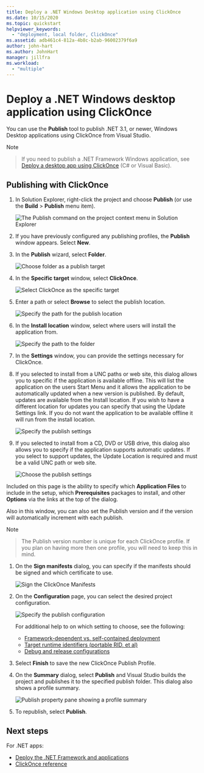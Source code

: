 ```yaml
---
title: Deploy a .NET Windows Desktop application using ClickOnce
ms.date: 10/15/2020
ms.topic: quickstart
helpviewer_keywords:
  - "deployment, local folder, ClickOnce"
ms.assetid: adb461c4-812a-4b8c-b2ab-96002379f6a9
author: john-hart
ms.author: JohnHart
manager: jillfra
ms.workload:
  - "multiple"
---
```

# Deploy a .NET Windows desktop application using ClickOnce

You can use the **Publish** tool to publish .NET 3.1, or newer, Windows Desktop applications using ClickOnce from Visual Studio.

> [!NOTE]
> > If you need to publish a .NET Framework Windows application, see [Deploy a desktop app using ClickOnce](how-to-publish-a-clickonce-application-using-the-publish-wizard.md) (C# or Visual Basic).

## Publishing with ClickOnce

1. In Solution Explorer, right-click the project and choose **Publish** (or use the **Build** > **Publish** menu item).

    ![The Publish command on the project context menu in Solution Explorer](../deployment/media/quickstart-clickonce-solution-explorer.png "Choose Publish")

1. If you have previously configured any publishing profiles, the **Publish** window appears. Select **New**.

1. In the **Publish** wizard, select **Folder**.

    ![Choose folder as a publish target](../deployment/media/quickstart-clickonce-publish-folder-category.png "Choose Folder")

1. In the **Specific target** window, select **ClickOnce**.

    ![Select ClickOnce as the specific target](../deployment/media/quickstart-clickonce-publish-folder-target.png "Choose ClickOnce")

1. Enter a path or select **Browse** to select the publish location.

    ![Specify the path for the publish location](../deployment/media/quickstart-clickonce-publish-location.png "Enter a Path")

1. In the **Install location** window, select where  users will install the application from.

    ![Specify the path to the folder](../deployment/media/quickstart-clickonce-install-location.png "Choose the Install location")

1. In the **Settings** window, you can provide the settings necessary for ClickOnce.

1. If you selected to install from a UNC paths or web site, this dialog allows you to specific if the application is available offline. This will list the application on the users Start Menu and it allows the application to be automatically updated when a new version is published. By default, updates are available from the Install location.  If you wish to have a different location for updates you can specify that using the Update Settings link. If you do not want the application to be available offline it will run from the install location.

    ![Specify the publish settings](../deployment/media/quickstart-clickonce-unc-settings.png "Choose the publish settings")

1. If you selected to install from a CD, DVD or USB drive, this dialog also allows you to specify if the application supports automatic updates. If you select to support updates, the Update Location is required and must be a valid UNC path or web site.

    ![Choose the publish settings](../deployment/media/quickstart-clickonce-settings.png "Choose the publish settings")

Included on this page is the ability to specify which **Application Files** to include in the setup, which **Prerequisites** packages to install, and other **Options** via the links at the top of the dialog.

Also in this window, you can also set the Publish version and if the version will automatically increment with each publish.

> [!NOTE]
> > The Publish version number is unique for each ClickOnce profile. If you plan on having more then one profile, you will need to keep this in mind.

1. On the **Sign manifests** dialog, you can specify if the manifests should be signed and which certificate to use.

    ![Sign the ClickOnce Manifests](../deployment/media/quickstart-clickonce-sign-manifests.png)

1. On the **Configuration** page, you can select the desired project configuration.

     ![Specify the publish configuration](../deployment/media/quickstart-clickonce-configuration.png)

    For additional help to on which setting to choose, see the following:

    - [Framework-dependent vs. self-contained deployment](/dotnet/core/deploying/)
    - [Target runtime identifiers (portable RID, et al)](/dotnet/core/rid-catalog)
    - [Debug and release configurations](../ide/understanding-build-configurations.md)

1. Select **Finish** to save the new ClickOnce Publish Profile.

1. On the **Summary** dialog, select **Publish** and Visual Studio builds the project and publishes it to the specified publish folder. This dialog also shows a profile summary.

    ![Publish property pane showing a profile summary](../deployment/media/quickstart-clickonce-summary.png)

1. To republish, select **Publish**.

## Next steps

For .NET apps:

- [Deploy the .NET Framework and applications](/dotnet/framework/deployment/)
- [ClickOnce reference](clickonce-reference.md)
